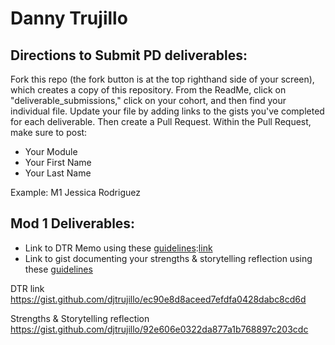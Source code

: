 # Danny Trujillo

## Directions to Submit PD deliverables:
Fork this repo (the fork button is at the top righthand side of your screen), which creates a copy of this repository. From the ReadMe, click on "deliverable_submissions," click on your cohort, and then find your individual file. Update your file by adding links to the gists you've completed for each deliverable. Then create a Pull Request. Within the Pull Request, make sure to post:

* Your Module
* Your First Name
* Your Last Name

Example: M1 Jessica Rodriguez

## Mod 1 Deliverables:
* Link to DTR Memo using these [guidelines](https://github.com/turingschool/career-development-curriculum/blob/master/module_one/dtr_guidelines_memo.md):[link](https://gist.github.com/djtrujillo/ec90e8d8aceed7efdfa0428dabc8cd6d)
* Link to gist documenting your strengths & storytelling reflection using these [guidelines](https://github.com/turingschool/career-development-curriculum/blob/master/module_one/strengths_storytelling_reflection.md)

DTR link
https://gist.github.com/djtrujillo/ec90e8d8aceed7efdfa0428dabc8cd6d

Strengths & Storytelling reflection
https://gist.github.com/djtrujillo/92e606e0322da877a1b768897c203cdc
